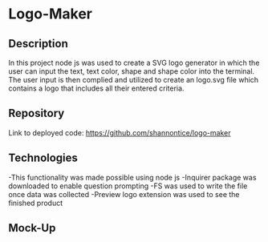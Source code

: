 # Logo-Maker

## Description
In this project node js was used to create a SVG logo generator in which the user can input the text, text color, shape and shape color into the terminal. The user input is then complied and utilized to create an logo.svg file which contains a logo that includes all their entered criteria. 

## Repository
Link to deployed code: https://github.com/shannontice/logo-maker

## Technologies
-This functionality was made possible using node js 
-Inquirer package was downloaded to enable question prompting 
-FS was used to write the file once data was collected
-Preview logo extension was used to see the finished product

## Mock-Up

